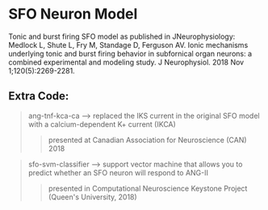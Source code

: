 # SFO Neuron Model
Tonic and burst firing SFO model as published in JNeurophysiology:
Medlock L, Shute L, Fry M, Standage D, Ferguson AV. Ionic mechanisms underlying tonic and burst firing behavior in subfornical organ neurons: a combined experimental and modeling study. J Neurophysiol. 2018 Nov 1;120(5):2269-2281.

## Extra Code:
> ang-tnf-kca-ca --> replaced the IKS current in the original SFO model with a calcium-dependent K+ current (IKCA)
>> presented at Canadian Association for Neuroscience (CAN) 2018

> sfo-svm-classifier --> support vector machine that allows you to predict whether an SFO neuron will respond to ANG-II
>> presented in Computational Neuroscience Keystone Project (Queen's University, 2018)



